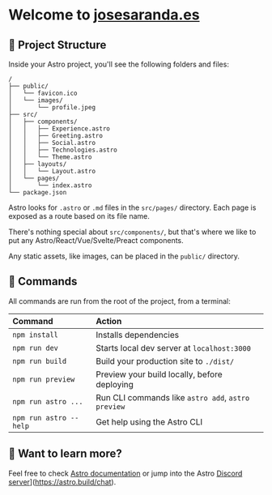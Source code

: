 # Welcome to [josesaranda.es](https://josesaranda.es)

## 🚀 Project Structure

Inside your Astro project, you'll see the following folders and files:

```
/
├── public/
│   └── favicon.ico
│   └── images/
│       └── profile.jpeg
├── src/
│   ├── components/
│   │   ├── Experience.astro
│   │   ├── Greeting.astro
│   │   ├── Social.astro
│   │   ├── Technologies.astro
│   │   └── Theme.astro
│   ├── layouts/
│   │   └── Layout.astro
│   └── pages/
│       └── index.astro
└── package.json
```

Astro looks for `.astro` or `.md` files in the `src/pages/` directory. Each page is exposed as a route based on its file name.

There's nothing special about `src/components/`, but that's where we like to put any Astro/React/Vue/Svelte/Preact components.

Any static assets, like images, can be placed in the `public/` directory.

## 🧞 Commands

All commands are run from the root of the project, from a terminal:

| Command                | Action                                             |
| :--------------------- | :------------------------------------------------- |
| `npm install`          | Installs dependencies                              |
| `npm run dev`          | Starts local dev server at `localhost:3000`        |
| `npm run build`        | Build your production site to `./dist/`            |
| `npm run preview`      | Preview your build locally, before deploying       |
| `npm run astro ...`    | Run CLI commands like `astro add`, `astro preview` |
| `npm run astro --help` | Get help using the Astro CLI                       |

## 👀 Want to learn more?

Feel free to check [Astro documentation](https://docs.astro.build) or jump into the Astro [Discord server](https://astro.build/chat)](https://astro.build/chat).
